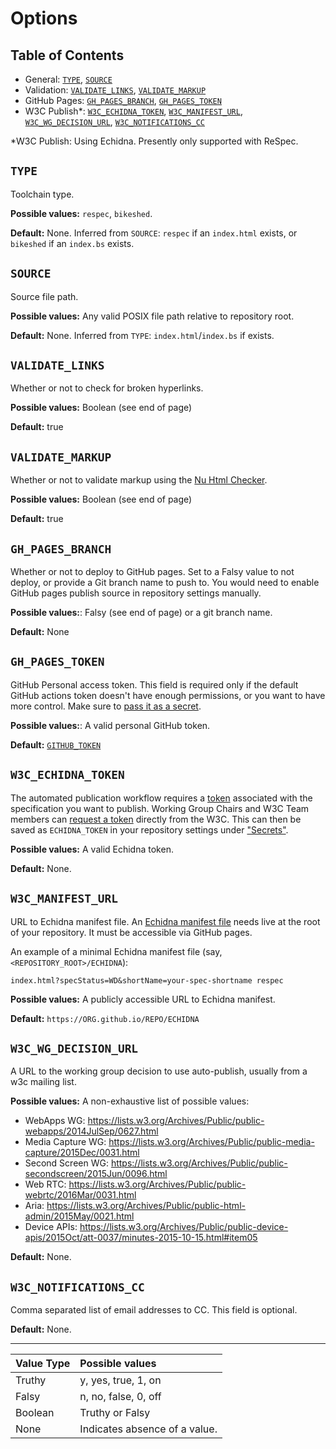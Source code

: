 # Options

## Table of Contents

- General: [`TYPE`](#type), [`SOURCE`](#source)
- Validation: [`VALIDATE_LINKS`](#validate_links), [`VALIDATE_MARKUP`](#validate_markup)
- GitHub Pages: [`GH_PAGES_BRANCH`](#gh_pages_branch), [`GH_PAGES_TOKEN`](#gh_pages_token)
- W3C Publish\*: [`W3C_ECHIDNA_TOKEN`](#w3c_echidna_token), [`W3C_MANIFEST_URL`](#w3c_manifest_url), [`W3C_WG_DECISION_URL`](#w3c_wg_decision_url), [`W3C_NOTIFICATIONS_CC`](#w3c_notifications_cc)

\*W3C Publish: Using Echidna. Presently only supported with ReSpec.

## `TYPE`

Toolchain type.

**Possible values:** `respec`, `bikeshed`.

**Default:** None. Inferred from `SOURCE`: `respec` if an `index.html` exists, or `bikeshed` if an `index.bs` exists.

## `SOURCE`

Source file path.

**Possible values:** Any valid POSIX file path relative to repository root.

**Default:** None. Inferred from `TYPE`: `index.html`/`index.bs` if exists.

## `VALIDATE_LINKS`

Whether or not to check for broken hyperlinks.

**Possible values:** Boolean (see end of page)

**Default:** true

## `VALIDATE_MARKUP`

Whether or not to validate markup using the [Nu Html Checker](https://github.com/validator/validator).

**Possible values:** Boolean (see end of page)

**Default:** true

## `GH_PAGES_BRANCH`

Whether or not to deploy to GitHub pages. Set to a Falsy value to not deploy, or provide a Git branch name to push to. You would need to enable GitHub pages publish source in repository settings manually.

**Possible values:**: Falsy (see end of page) or a git branch name.

**Default:** None

## `GH_PAGES_TOKEN`

GitHub Personal access token. This field is required only if the default GitHub actions token doesn't have enough permissions, or you want to have more control. Make sure to [pass it as a secret](https://docs.github.com/en/actions/configuring-and-managing-workflows/creating-and-storing-encrypted-secrets).

**Possible values:**: A valid personal GitHub token.

**Default:** [`GITHUB_TOKEN`](https://docs.github.com/en/actions/configuring-and-managing-workflows/authenticating-with-the-github_token)

## `W3C_ECHIDNA_TOKEN`

The automated publication workflow requires a [token](https://github.com/w3c/echidna/wiki/Token-creation) associated with the specification you want to publish. Working Group Chairs and W3C Team members can [request a token](https://www.w3.org/Web/publications/register) directly from the W3C. This can then be saved as `ECHIDNA_TOKEN` in your repository settings under ["Secrets"](https://user-images.githubusercontent.com/870154/81380287-f9579f80-914d-11ea-84bc-5707bff75dba.png).

**Possible values:** A valid Echidna token.

**Default:** None.

## `W3C_MANIFEST_URL`

URL to Echidna manifest file. An [Echidna manifest file](https://github.com/w3c/echidna/wiki/Preparing-your-document#manifest-file) needs live at the root of your repository. It must be accessible via GitHub pages.

An example of a minimal Echidna manifest file (say, `<REPOSITORY_ROOT>/ECHIDNA`):

```
index.html?specStatus=WD&shortName=your-spec-shortname respec
```

**Possible values:** A publicly accessible URL to Echidna manifest.

**Default:** `https://ORG.github.io/REPO/ECHIDNA`

## `W3C_WG_DECISION_URL`

A URL to the working group decision to use auto-publish, usually from a w3c mailing list.

**Possible values:** A non-exhaustive list of possible values:

- WebApps WG: https://lists.w3.org/Archives/Public/public-webapps/2014JulSep/0627.html
- Media Capture WG: https://lists.w3.org/Archives/Public/public-media-capture/2015Dec/0031.html
- Second Screen WG: https://lists.w3.org/Archives/Public/public-secondscreen/2015Jun/0096.html
- Web RTC: https://lists.w3.org/Archives/Public/public-webrtc/2016Mar/0031.html
- Aria: https://lists.w3.org/Archives/Public/public-html-admin/2015May/0021.html
- Device APIs: https://lists.w3.org/Archives/Public/public-device-apis/2015Oct/att-0037/minutes-2015-10-15.html#item05

**Default:** None.

## `W3C_NOTIFICATIONS_CC`

Comma separated list of email addresses to CC. This field is optional.

**Default:** None.

---

| Value Type | Possible values               |
| :--------- | :---------------------------- |
| Truthy     | y, yes, true, 1, on           |
| Falsy      | n, no, false, 0, off          |
| Boolean    | Truthy or Falsy               |
| None       | Indicates absence of a value. |
